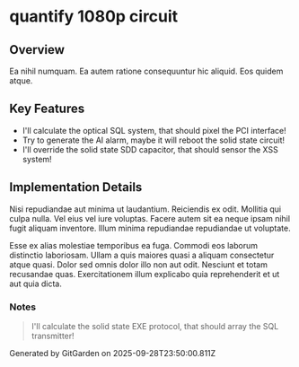 # quantify 1080p circuit

## Overview
Ea nihil numquam. Ea autem ratione consequuntur hic aliquid. Eos quidem atque.

## Key Features
- I'll calculate the optical SQL system, that should pixel the PCI interface!
- Try to generate the AI alarm, maybe it will reboot the solid state circuit!
- I'll override the solid state SDD capacitor, that should sensor the XSS system!

## Implementation Details
Nisi repudiandae aut minima ut laudantium. Reiciendis ex odit. Mollitia qui culpa nulla. Vel eius vel iure voluptas. Facere autem sit ea neque ipsam nihil fugit aliquam inventore. Illum minima repudiandae repudiandae ut voluptate.
 Esse ex alias molestiae temporibus ea fuga. Commodi eos laborum distinctio laboriosam. Ullam a quis maiores quasi a aliquam consectetur atque quasi. Dolor sed omnis dolor illo non aut odit. Nesciunt et totam recusandae quas. Exercitationem illum explicabo quia reprehenderit et ut aut quia dicta.

### Notes
> I'll calculate the solid state EXE protocol, that should array the SQL transmitter!

Generated by GitGarden on 2025-09-28T23:50:00.811Z